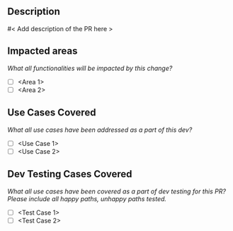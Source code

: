 ## Description
#< Add description of the PR here >

## Impacted areas
*What all functionalities will be impacted by this change?*
- [ ] <Area 1>
- [ ] <Area 2>

## Use Cases Covered
*What all use cases have been addressed as a part of this dev?*
- [ ] <Use Case 1>
- [ ] <Use Case 2>

## Dev Testing Cases Covered
*What all use cases have been covered as a part of dev testing for this PR? Please include all happy paths, unhappy paths tested.*
- [ ] <Test Case 1>
- [ ] <Test Case 2>
